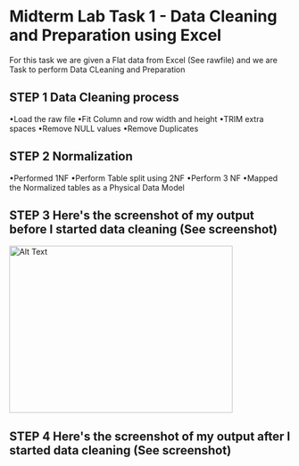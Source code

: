 # Midterm Lab Task 1 - Data Cleaning and Preparation using Excel
For this task we are given a Flat data from Excel (See rawfile) and we are Task to perform Data CLeaning and Preparation
## STEP 1 Data Cleaning process
•Load the raw file
•Fit Column and row width and height
•TRIM extra spaces
•Remove NULL values
•Remove Duplicates
## STEP 2 Normalization
•Performed 1NF
•Perform Table split using 2NF
•Perform 3 NF
•Mapped the Normalized tables as a Physical Data Model
## STEP 3 Here's the screenshot of my output before I started data cleaning (See screenshot)
<img src="Images/RawData." alt="Alt Text" width="400" height="300">

## STEP 4 Here's the screenshot of my output after I started data cleaning (See screenshot)
